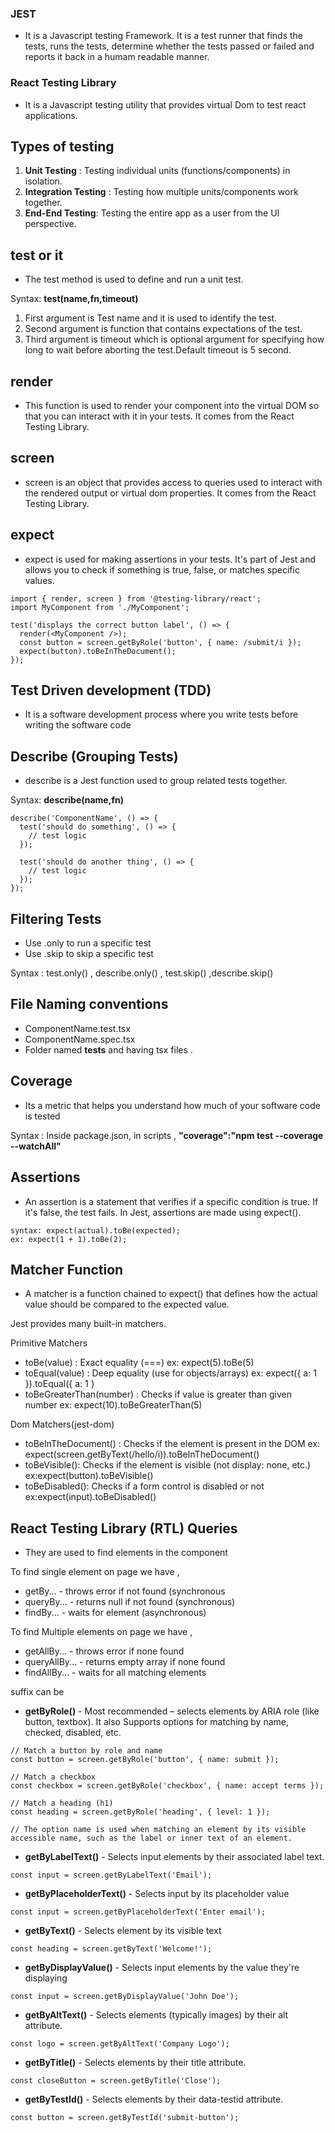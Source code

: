 ### JEST
- It is a Javascript testing Framework. It is a test runner that finds the tests, runs the tests, determine whether the tests passed or failed and reports it back in a humam readable manner.

### React Testing Library
- It is a Javascript testing utility that provides virtual Dom to test react applications.

## Types of testing
1. **Unit Testing** : Testing individual units (functions/components) in isolation.
2. **Integration Testing** : Testing how multiple units/components work together.
3. **End-End Testing**: Testing the entire app as a user from the UI perspective.

## test or it
- The test method is used to define and run a unit test.

Syntax: **test(name,fn,timeout)**
 
1. First argument is Test name and it is  used to identify the test.
2. Second argument is function that contains expectations of the test.
3. Third argument is timeout which is optional argument for specifying how long to wait before aborting the test.Default timeout is 5 second.

## render
- This function is used to render your component into the virtual DOM so that you can interact with it in your tests. It comes from the React Testing Library.

## screen
- screen is an object that provides access to queries used to interact with the rendered output or virtual dom properties. It comes from the React Testing Library.

## expect
- expect is used for making assertions in your tests. It's part of Jest and allows you to check if something is true, false, or matches specific values.

```
import { render, screen } from '@testing-library/react';
import MyComponent from './MyComponent';

test('displays the correct button label', () => {
  render(<MyComponent />);
  const button = screen.getByRole('button', { name: /submit/i });
  expect(button).toBeInTheDocument();
});
```

## Test Driven development (TDD)
- It is a software development process where you write tests before writing the software code

## Describe (Grouping Tests)
- describe is a Jest function used to group related tests together.

Syntax: **describe(name,fn)**

```
describe('ComponentName', () => {
  test('should do something', () => {
    // test logic
  });

  test('should do another thing', () => {
    // test logic
  });
});
```

## Filtering Tests
- Use .only to run a specific test
- Use .skip to skip a specific test

Syntax : test.only() , describe.only() , test.skip() ,describe.skip()

## File Naming conventions

- ComponentName.test.tsx
- ComponentName.spec.tsx
- Folder named __tests__ and having tsx files .

## Coverage
- Its a metric that helps you understand how much of your software code is tested

Syntax : Inside package.json, in scripts , **"coverage":"npm test --coverage --watchAll"**

## Assertions
- An assertion is a statement that verifies if a specific condition is true. If it's false, the test fails. In Jest, assertions are made using expect().

```
syntax: expect(actual).toBe(expected);
ex: expect(1 + 1).toBe(2);
```
## Matcher Function
- A matcher is a function chained to expect() that defines how the actual value should be compared to the expected value.

Jest provides many built-in matchers.

Primitive Matchers
- toBe(value) : Exact equality (===)  ex: expect(5).toBe(5)
- toEqual(value) : Deep equality (use for objects/arrays) ex:  expect({ a: 1 }).toEqual({ a: 1 }
- toBeGreaterThan(number) :  Checks if value is greater than given number ex:  expect(10).toBeGreaterThan(5)

Dom Matchers(jest-dom)
- toBeInTheDocument() : Checks if the element is present in the DOM ex: expect(screen.getByText(/hello/i)).toBeInTheDocument()
- toBeVisible(): Checks if the element is visible (not display: none, etc.) ex:expect(button).toBeVisible()
- toBeDisabled():  Checks if a form control is disabled or not ex:expect(input).toBeDisabled()

## React Testing Library (RTL) Queries
- They are used to find elements in the component

To find single element on page we have ,
- getBy... - throws error if not found (synchronous
- queryBy... - returns null if not found (synchronous)
- findBy... -  waits for element (asynchronous)

To find Multiple elements on page we have ,
- getAllBy... - throws error if none found
- queryAllBy... -  returns empty array if none found
- findAllBy... - waits for all matching elements

suffix can be

- **getByRole()** - Most recommended – selects elements by ARIA role (like button, textbox). It also Supports options for matching by name, checked, disabled, etc.
```
// Match a button by role and name
const button = screen.getByRole('button', { name: submit });

// Match a checkbox
const checkbox = screen.getByRole('checkbox', { name: accept terms });

// Match a heading (h1)
const heading = screen.getByRole('heading', { level: 1 });

// The option name is used when matching an element by its visible accessible name, such as the label or inner text of an element.
```

- **getByLabelText()** - Selects input elements by their associated label text.
```
const input = screen.getByLabelText('Email');
```
- **getByPlaceholderText()** - Selects input by its placeholder value
```
const input = screen.getByPlaceholderText('Enter email');
```
- **getByText()** - 	Selects element by its visible text
```
const heading = screen.getByText('Welcome!');
```
- **getByDisplayValue()** - Selects input elements by the value they're displaying
```
const input = screen.getByDisplayValue('John Doe');
```
- **getByAltText()** - Selects elements (typically images) by their alt attribute.
```
const logo = screen.getByAltText('Company Logo');
```
- **getByTitle()** - Selects elements by their title attribute.
```
const closeButton = screen.getByTitle('Close');
```
- **getByTestId()** - Selects elements by their data-testid attribute.
```
const button = screen.getByTestId('submit-button');
```

